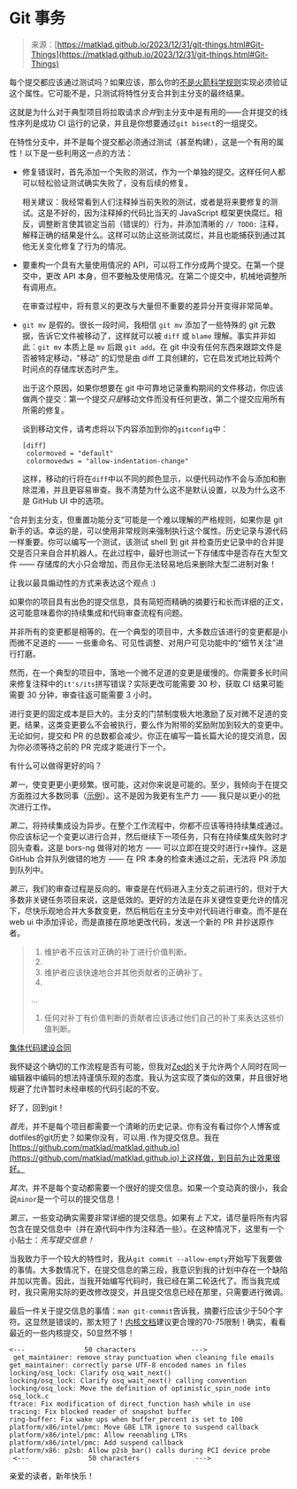 <!--yml

category: 未分类

日期：2024-05-27 14:25:12

-->

# Git 事务

> 来源：[https://matklad.github.io/2023/12/31/git-things.html#Git-Things](https://matklad.github.io/2023/12/31/git-things.html#Git-Things)

每个提交都应该通过测试吗？如果应该，那么你的[不是火箭科学规则](https://graydon2.dreamwidth.org/1597.html)实现必须验证这个属性。它可能不是，只测试将特性分支合并到主分支的最终结果。

这就是为什么对于典型项目将拉取请求*合并*到主分支中是有用的——合并提交的线性序列是成功 CI 运行的记录，并且是你想要通过`git bisect`的一组提交。

在特性分支中，并不是每个提交都必须通过测试（甚至构建），这是一个有用的属性！以下是一些利用这一点的方法：

+   修复错误时，首先添加一个失败的测试，作为一个单独的提交。这样任何人都可以轻松验证测试确实失败了，没有后续的修复。

    相关建议：我经常看到人们注释掉当前失败的测试，或者是将来要修复的测试。这是不好的，因为注释掉的代码比当天的 JavaScript 框架更快腐烂。相反，调整断言使其锁定当前（错误的）行为，并添加清晰的 `// TODO:` 注释，解释正确的结果是什么。这样可以防止这些测试腐烂，并且也能捕获到通过其他无关变化修复了行为的情况。

+   要重构一个具有大量使用情况的 API，可以将工作分成两个提交。在第一个提交中，更改 API 本身，但不要触及使用情况。在第二个提交中，机械地调整所有调用点。

    在审查过程中，将有意义的更改与大量但不重要的差异分开变得非常简单。

+   `git mv` 是假的。很长一段时间，我相信 `git mv` 添加了一些特殊的 git 元数据，告诉它文件被移动了，这样就可以被 `diff` 或 `blame` 理解。事实并非如此：`git mv` 本质上是 `mv` 后跟 `git add`。在 git 中没有任何东西来跟踪文件是否被特定移动，"移动" 的幻觉是由 diff 工具创建的，它在启发式地比较两个时间点的存储库状态时产生。

    出于这个原因，如果你想要在 git 中可靠地记录重构期间的文件移动，你应该做两个提交：第一个提交*只是*移动文件而没有任何更改，第二个提交应用所有所需的修复。

    谈到移动文件，请考虑将以下内容添加到你的`gitconfig`中：

    ```
    [diff]
     colormoved = "default"
     colormovedws = "allow-indentation-change"
    ```

    这样，移动的行将在`diff`中以不同的颜色显示，以便代码动作不会与添加和删除混淆，并且更容易审查。我不清楚为什么这不是默认设置，以及为什么这不是 GitHub UI 中的选项。

“合并到主分支，但重置功能分支”可能是一个难以理解的严格规则，如果你是 git 新手的话。幸运的是，可以使用非常规则来强制执行这个属性。历史记录与源代码一样重要。你可以编写一个测试，该测试 shell 到 git 并检查历史记录中的合并提交是否只来自合并机器人。在此过程中，最好也测试一下存储库中是否存在大型文件 —— 存储库的大小只会增加，而且你无法轻易地后来删除大型二进制对象！

让我以最具煽动性的方式来表达这个观点 :)

如果你的项目具有出色的提交信息，具有简短而精确的摘要行和长而详细的正文，这可能意味着你的持续集成和代码审查流程有问题。

并非所有的变更都是相等的。在一个典型的项目中，大多数应该进行的变更都是小而微不足道的 —— 一些重命名、可见性调整、对用户可见功能中的“细节关注”进行打磨。

然而，在一个典型的项目中，落地一个微不足道的变更是缓慢的。你需要多长时间来修复注释中的`it's/its`拼写错误？实际更改可能需要 30 秒，获取 CI 结果可能需要 30 分钟，审查往返可能需要 3 小时。

进行变更的固定成本是巨大的。主分支的门禁制度极大地激励了反对微不足道的变更。结果，这类变更要么不会被执行，要么作为附带的奖励附加到较大的变更中。无论如何，提交和 PR 的总数都会减少。你正在编写一篇长篇大论的提交消息，因为你必须等待之前的 PR 完成才能进行下一个。

有什么可以做得更好的吗？

*第一*，使变更更小更频繁。很可能，这对你来说是可能的。至少，我倾向于在提交方面胜过大多数同事（[示例](https://github.com/intellij-rust/intellij-rust/graphs/contributors)）。这不是因为我更有生产力 —— 我只是以更小的批次进行工作。

*第二*，将持续集成设为异步。在整个工作流程中，你都不应该等待持续集成通过。你应该标记一个变更以进行合并，然后继续下一项任务，只有在持续集成失败时才回头查看。这是 bors-ng 做得对的地方 —— 可以立即在提交时进行`r+`操作。这是 GitHub 合并队列做错的地方 —— 在 PR 本身的检查未通过之前，无法将 PR 添加到队列中。

*第三*，我们的审查过程是反向的。审查是在代码进入主分支之前进行的，但对于大多数非关键任务项目来说，这是低效的。更好的方法是在非关键性变更允许的情况下，尽快乐观地合并大多数变更，然后稍后在主分支中对代码进行审查。而不是在 web ui 中添加评论，而是直接在原地更改代码，发送一个新的 PR 并抄送原作者。

> 1.  维护者不应该对正确的补丁进行价值判断。
> 1.  
> 1.  维护者应该快速地合并其他贡献者的正确补丁。
> 1.  
> …
> 
> 1.  任何对补丁有价值判断的贡献者应该通过他们自己的补丁来表达这些价值判断。

[集体代码建设合同](https://rfc.zeromq.org/spec/42/)

我怀疑这个确切的工作流程是否有可能，但我对[Zed的](https://zed.dev)关于允许两个人同时在同一编辑器中编码的想法持谨慎乐观的态度。我认为这实现了类似的效果，并且很好地规避了允许暂时未经审核的代码引起的不安。

好了，回到git！

*首先*，并不是每个项目都需要一个清晰的历史记录。你有没有看过你个人博客或dotfiles的git历史？如果你没有，可以用`.`作为提交信息。我在[https://github.com/matklad/matklad.github.io](https://github.com/matklad/matklad.github.io)上这样做，到目前为止效果很好。

*其次*，并不是每个变动都需要一个很好的提交信息。如果一个变动真的很小，我会说`minor`是一个可以的提交信息！

*第三*，一些变动确实需要非常详细的提交信息。如果有*上下文*，请尽量将所有内容包含在提交信息中（并在源代码中作为注释洒一些）。在这种情况下，这里有一个小贴士：*先写提交信息！*

当我致力于一个较大的特性时，我从`git commit --allow-empty`开始写下我要做的事情。大多数情况下，在提交信息的第三段，我意识到我的计划中存在一个缺陷并加以完善。因此，当我开始编写代码时，我已经在第二轮迭代了。而当我完成时，我只需用实际的更改修改提交，并且提交信息已经在那里，只需要进行微调。

最后一件关于提交信息的事情：`man git-commit`告诉我，摘要行应该少于50个字符。这显然是错误的，那太短了！[内核文档](https://www.kernel.org/doc/html/v4.10/process/submitting-patches.html)建议更合理的70-75限制！确实，看看最近的一些内核提交，50显然不够！

```
<---               50 characters              --->
 get_maintainer: remove stray punctuation when cleaning file emails
get_maintainer: correctly parse UTF-8 encoded names in files
locking/osq_lock: Clarify osq_wait_next()
locking/osq_lock: Clarify osq_wait_next() calling convention
locking/osq_lock: Move the definition of optimistic_spin_node into osq_lock.c
ftrace: Fix modification of direct_function hash while in use
tracing: Fix blocked reader of snapshot buffer
ring-buffer: Fix wake ups when buffer_percent is set to 100
platform/x86/intel/pmc: Move GBE LTR ignore to suspend callback
platform/x86/intel/pmc: Allow reenabling LTRs
platform/x86/intel/pmc: Add suspend callback
platform/x86: p2sb: Allow p2sb_bar() calls during PCI device probe
 <---               50 characters              --->
```

亲爱的读者，新年快乐！
